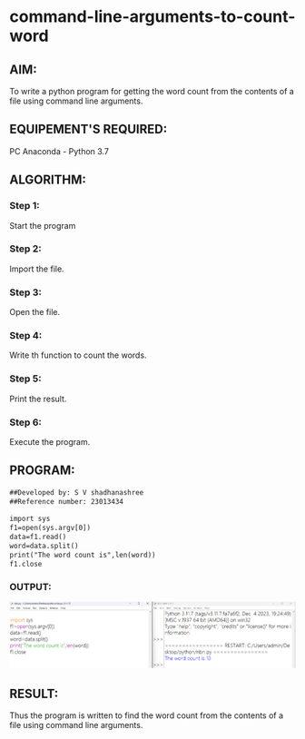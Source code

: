 # command-line-arguments-to-count-word
## AIM:
To write a python program for getting the word count from the contents of a file using command line arguments.
## EQUIPEMENT'S REQUIRED: 
PC
Anaconda - Python 3.7
## ALGORITHM: 
### Step 1:
Start the program
### Step 2:
Import the file.
### Step 3:
Open the file.
### Step 4:
Write th function to count the words.
### Step 5:
Print the result.
### Step 6:
Execute the program.

## PROGRAM:
```
##Developed by: S V shadhanashree
##Reference number: 23013434
```
```
import sys
f1=open(sys.argv[0])
data=f1.read()
word=data.split()
print("The word count is",len(word))
f1.close
```

### OUTPUT:
![Alt text](<Screenshot 2023-12-28 161543.png>)



## RESULT:
Thus the program is written to find the word count from the contents of a file using command line arguments.

